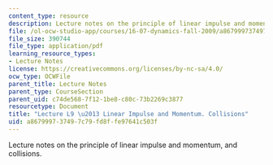```yaml
---
content_type: resource
description: Lecture notes on the principle of linear impulse and momentum, and collisions.
file: /ol-ocw-studio-app/courses/16-07-dynamics-fall-2009/a867999737497c79fd8ffe97641c503f_MIT16_07F09_Lec09.pdf
file_size: 390744
file_type: application/pdf
learning_resource_types:
- Lecture Notes
license: https://creativecommons.org/licenses/by-nc-sa/4.0/
ocw_type: OCWFile
parent_title: Lecture Notes
parent_type: CourseSection
parent_uid: c74de568-7f12-1be8-c80c-73b2269c3877
resourcetype: Document
title: "Lecture L9 \u2013 Linear Impulse and Momentum. Collisions"
uid: a8679997-3749-7c79-fd8f-fe97641c503f
---
```

Lecture notes on the principle of linear impulse and momentum, and collisions.
